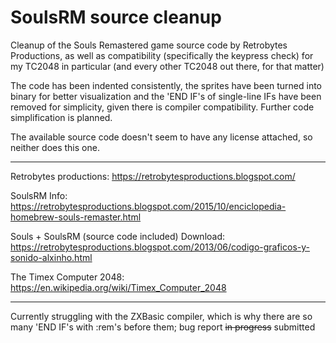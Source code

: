 # SoulsRM source cleanup
Cleanup of the Souls Remastered game source code by Retrobytes Productions, as well as compatibility (specifically the keypress check) for my TC2048 in particular (and every other TC2048 out there, for that matter)

The code has been indented consistently, the sprites have been turned into binary for better visualization and the 'END IF's of single-line IFs have been removed for simplicity, given there is compiler compatibility. Further code simplification is planned.

The available source code doesn't seem to have any license attached, so neither does this one.

------------------------------------------------------------------------------------------------------------------------------------

Retrobytes productions: https://retrobytesproductions.blogspot.com/

SoulsRM Info: https://retrobytesproductions.blogspot.com/2015/10/enciclopedia-homebrew-souls-remaster.html

Souls + SoulsRM (source code included) Download: https://retrobytesproductions.blogspot.com/2013/06/codigo-graficos-y-sonido-alxinho.html

The Timex Computer 2048: https://en.wikipedia.org/wiki/Timex_Computer_2048

--------------------------------------------------------------------------------------------------------------------------------------

Currently struggling with the ZXBasic compiler, which is why there are so many 'END IF's with :rem's before them; bug report ~~in progress~~ submitted
